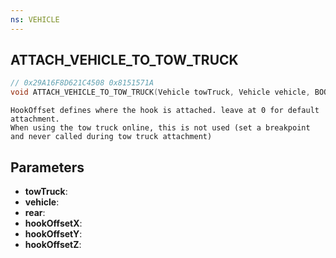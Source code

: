 ```yaml
---
ns: VEHICLE
---
```

## ATTACH_VEHICLE_TO_TOW_TRUCK

```c
// 0x29A16F8D621C4508 0x8151571A
void ATTACH_VEHICLE_TO_TOW_TRUCK(Vehicle towTruck, Vehicle vehicle, BOOL rear, float hookOffsetX, float hookOffsetY, float hookOffsetZ);
```

```
HookOffset defines where the hook is attached. leave at 0 for default attachment.  
When using the tow truck online, this is not used (set a breakpoint and never called during tow truck attachment)  
```

## Parameters
* **towTruck**: 
* **vehicle**: 
* **rear**: 
* **hookOffsetX**: 
* **hookOffsetY**: 
* **hookOffsetZ**: 

